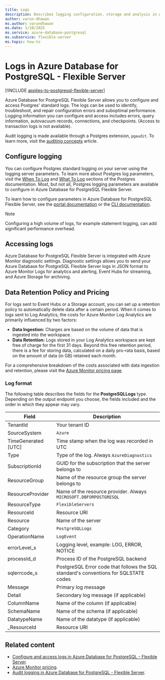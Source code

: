 ```yaml
---
title: Logs
description: Describes logging configuration, storage and analysis in Azure Database for PostgreSQL - Flexible Server.
author: varun-dhawan
ms.author: varundhawan
ms.date: 1/10/2025
ms.service: azure-database-postgresql
ms.subservice: flexible-server
ms.topic: how-to
---
```


# Logs in Azure Database for PostgreSQL - Flexible Server

[!INCLUDE [applies-to-postgresql-flexible-server](~/reusable-content/ce-skilling/azure/includes/postgresql/includes/applies-to-postgresql-flexible-server.md)]

Azure Database for PostgreSQL Flexible Server allows you to configure and access Postgres' standard logs. The logs can be used to identify, troubleshoot, and repair configuration errors and suboptimal performance. Logging information you can configure and access includes errors, query information, autovacuum records, connections, and checkpoints. (Access to transaction logs is not available).

Audit logging is made available through a Postgres extension, `pgaudit`. To learn more, visit the [auditing concepts](concepts-audit.md) article.

## Configure logging

You can configure Postgres standard logging on your server using the logging server parameters. To learn more about Postgres log parameters, visit the [When To Log](https://www.postgresql.org/docs/current/runtime-config-logging.html#RUNTIME-CONFIG-LOGGING-WHEN) and [What To Log](https://www.postgresql.org/docs/current/runtime-config-logging.html#RUNTIME-CONFIG-LOGGING-WHAT) sections of the Postgres documentation. Most, but not all, Postgres logging parameters are available to configure in Azure Database for PostgreSQL Flexible Server.

To learn how to configure parameters in Azure Database for PostgreSQL Flexible Server, see the [portal documentation](how-to-configure-server-parameters.md) or the [CLI documentation](how-to-configure-server-parameters.md).

> [!NOTE]
> Configuring a high volume of logs, for example statement logging, can add significant performance overhead. 

## Accessing logs

Azure Database for PostgreSQL Flexible Server is integrated with Azure Monitor diagnostic settings. Diagnostic settings allows you to send your Azure Database for PostgreSQL Flexible Server logs in JSON format to Azure Monitor Logs for analytics and alerting, Event Hubs for streaming, and Azure Storage for archiving. 

## Data Retention Policy and Pricing

For logs sent to Event Hubs or a Storage account, you can set up a retention policy to automatically delete data after a certain period. When it comes to logs sent to Log Analytics, the costs for Azure Monitor Log Analytics are primarily influenced by two factors:

- **Data Ingestion:** Charges are based on the volume of data that is ingested into the workspace.
- **Data Retention:** Logs stored in your Log Analytics workspace are kept free of charge for the first 31 days. Beyond this free retention period, there is a fee for storing data, calculated on a daily pro-rata basis, based on the amount of data (in GB) retained each month.

For a comprehensive breakdown of the costs associated with data ingestion and retention, please visit the [Azure Monitor pricing page](https://azure.microsoft.com/pricing/details/monitor/).

### Log format

The following table describes the fields for the **PostgreSQLLogs** type. Depending on the output endpoint you choose, the fields included and the order in which they appear may vary. 

|**Field** | **Description** |
|---|---|
| TenantId | Your tenant ID |
| SourceSystem | `Azure` |
| TimeGenerated [UTC] | Time stamp when the log was recorded in UTC |
| Type | Type of the log. Always `AzureDiagnostics` |
| SubscriptionId | GUID for the subscription that the server belongs to |
| ResourceGroup | Name of the resource group the server belongs to |
| ResourceProvider | Name of the resource provider. Always `MICROSOFT.DBFORPOSTGRESQL` |
| ResourceType | `FlexibleServers` |
| ResourceId | Resource URI |
| Resource | Name of the server |
| Category | `PostgreSQLLogs` |
| OperationName | `LogEvent` |
| errorLevel_s | Logging level, example: LOG, ERROR, NOTICE |
| processId_d | Process ID of the PostgreSQL backend |
| sqlerrcode_s | PostgreSQL Error code that follows the SQL standard's conventions for SQLSTATE codes |
| Message | Primary log message | 
| Detail | Secondary log message (if applicable) |
| ColumnName | Name of the column (if applicable) |
| SchemaName | Name of the schema (if applicable) |
| DatatypeName | Name of the datatype (if applicable) |
| _ResourceId | Resource URI |

## Related content

- [Configure and access logs in Azure Database for PostgreSQL - Flexible Server](how-to-configure-and-access-logs.md).
- [Azure Monitor pricing](https://azure.microsoft.com/pricing/details/monitor/).
- [Audit logging in Azure Database for PostgreSQL - Flexible Server](concepts-audit.md).
